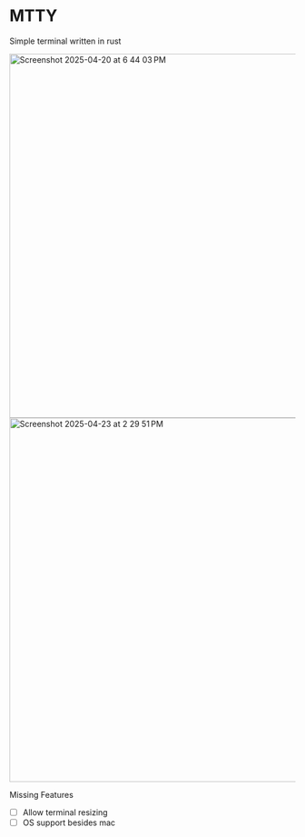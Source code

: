 # MTTY

Simple terminal written in rust

<img width="641" alt="Screenshot 2025-04-20 at 6 44 03 PM" src="https://github.com/user-attachments/assets/dc1edc01-d569-4b1b-b56e-889eea88f54c" />

<img width="641" alt="Screenshot 2025-04-23 at 2 29 51 PM" src="https://github.com/user-attachments/assets/f16bba0f-9a37-45f4-be57-8684d4b201fe" />



Missing Features
- [ ] Allow terminal resizing
- [ ] OS support besides mac
